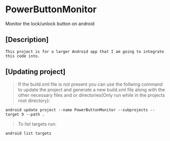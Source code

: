 # PowerButtonMonitor
Monitor the lock/unlock button on android

## [Description]

`This project is for a larger Android app that I am going to integrate this code into.`

## [Updating project]

> If the build.xml file is not present you can use the follwing command to update the project and generate a new build.xml file along with the other necessary files and or directories(Only run while in the projects root directory):

`android update project --name PowerButtonMonitor --subprojects --target 9 --path .`


> To list targets run:

`android list targets`
